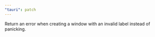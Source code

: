 ```yaml
---
"tauri": patch
---
```


Return an error when creating a window with an invalid label instead of panicking.
